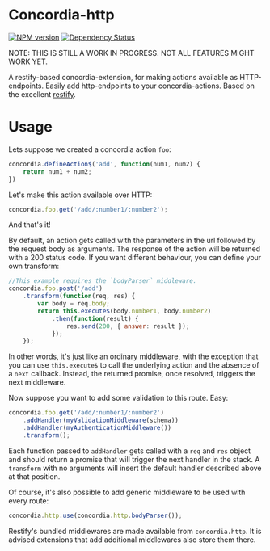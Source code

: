 # Concordia-http
[![NPM version](https://badge.fury.io/js/concordia-http.svg)](http://badge.fury.io/js/concordia-http)
[![Dependency Status](https://gemnasium.com/ConcordiaJS/concordia-http.svg)](https://gemnasium.com/ConcordiaJS/concordia-http)

NOTE: THIS IS STILL A WORK IN PROGRESS. NOT ALL FEATURES MIGHT WORK YET.

A restify-based concordia-extension, for making actions available as HTTP-endpoints.
Easily add http-endpoints to your concordia-actions. Based on the excellent
[restify](http://mcavage.me/node-restify/).

# Usage

Lets suppose we created a concordia action `foo`:

```javascript
concordia.defineAction$('add', function(num1, num2) {
    return num1 + num2;
})
```

Let's make this action available over HTTP:

```javascript
concordia.foo.get('/add/:number1/:number2');
```

And that's it!

By default, an action gets called with the parameters in the url followed by the
request body as arguments. The response of the action will be returned with a
200 status code. If you want different behaviour, you can define your own
transform:

```javascript
//This example requires the `bodyParser` middleware.
concordia.foo.post('/add')
    .transform(function(req, res) {
        var body = req.body;
        return this.execute$(body.number1, body.number2)
            .then(function(result) {
                res.send(200, { answer: result });
            });
    });
```

In other words, it's just like an ordinary middleware, with the exception that
you can use `this.execute$` to call the underlying action and the absence of a
`next` callback. Instead, the returned promise, once resolved, triggers the next
middleware.

Now suppose you want to add some validation to this route. Easy:

```javascript
concordia.foo.get('/add/:number1/:number2')
    .addHandler(myValidationMiddleware(schema))
    .addHandler(myAuthenticationMiddleware())
    .transform();
```

Each function passed to `addHandler` gets called with a `req` and `res` object
and should return a promise that will trigger the next handler in the stack. A
`transform` with no arguments will insert the default handler described above at
that position.

Of course, it's also possible to add generic middleware to be used with every
route:

```javascript
concordia.http.use(concordia.http.bodyParser());
```

Restify's bundled middlewares are made available from `concordia.http`. It is
advised extensions that add additional middlewares also store them there.
